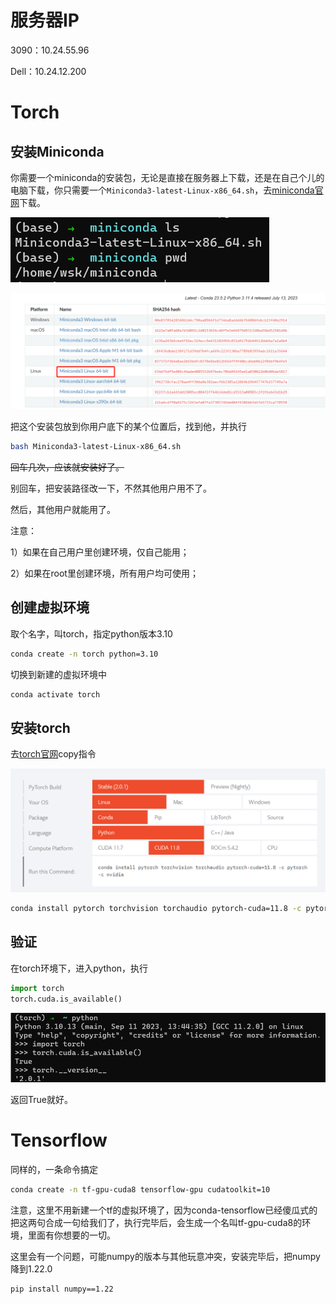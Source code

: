 # 服务器IP

3090：10.24.55.96

Dell：10.24.12.200



# Torch

## 安装Miniconda

你需要一个miniconda的安装包，无论是直接在服务器上下载，还是在自己个儿的电脑下载，你只需要一个`Miniconda3-latest-Linux-x86_64.sh`，去[miniconda官网](https://docs.conda.io/projects/miniconda/en/latest/)下载。

![image-20230927203826180](assets/image-20230927203826180.png)

![image-20230927203929633](assets/image-20230927203929633.png)

把这个安装包放到你用户底下的某个位置后，找到他，并执行

```bash
bash Miniconda3-latest-Linux-x86_64.sh
```

~~回车几次，应该就安装好了。~~

别回车，把安装路径改一下，不然其他用户用不了。

然后，其他用户就能用了。

注意：

1）如果在自己用户里创建环境，仅自己能用；

2）如果在root里创建环境，所有用户均可使用；

## 创建虚拟环境

取个名字，叫torch，指定python版本3.10

```bash
conda create -n torch python=3.10
```

切换到新建的虚拟环境中

```bash
conda activate torch
```

## 安装torch

去[torch官网](https://pytorch.org/)copy指令

![image-20230927203218424](assets/image-20230927203218424.png)

```bash
conda install pytorch torchvision torchaudio pytorch-cuda=11.8 -c pytorch -c nvidia
```

## 验证

在torch环境下，进入python，执行

```python
import torch
torch.cuda.is_available()
```

![image-20230927204908229](assets/image-20230927204908229.png)

返回True就好。

# Tensorflow

同样的，一条命令搞定

```bash
conda create -n tf-gpu-cuda8 tensorflow-gpu cudatoolkit=10
```

注意，这里不用新建一个tf的虚拟环境了，因为conda-tensorflow已经傻瓜式的把这两句合成一句给我们了，执行完毕后，会生成一个名叫tf-gpu-cuda8的环境，里面有你想要的一切。

这里会有一个问题，可能numpy的版本与其他玩意冲突，安装完毕后，把numpy降到1.22.0

```bash
pip install numpy==1.22
```



